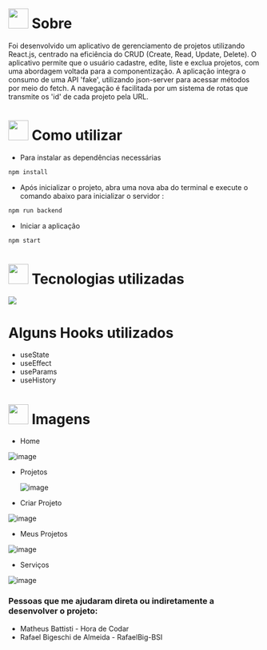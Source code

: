 # <img height="40" src="https://user-images.githubusercontent.com/84249945/219458363-0df46081-95bd-4878-a828-541457541cbd.png"/> Sobre


Foi desenvolvido um aplicativo de gerenciamento de projetos utilizando React.js, centrado na eficiência do CRUD (Create, Read, Update, Delete). O aplicativo permite que o usuário cadastre, edite, liste e exclua projetos, com uma abordagem voltada para a componentização. A aplicação integra o consumo de uma API 'fake', utilizando json-server para acessar métodos por meio do fetch. A navegação é facilitada por um sistema de rotas que transmite os 'id' de cada projeto pela URL.

# <img height="40" src="https://user-images.githubusercontent.com/84249945/219471082-bba3510e-ee6d-4a6e-bf78-d7afc692043e.png"/> Como utilizar
* Para instalar as dependências necessárias
```bash
npm install
```
*  Após inicializar o projeto, abra uma nova aba do terminal e execute o comando abaixo para inicializar o servidor :
```bash
npm run backend
```

* Iniciar a aplicação
```bash
npm start
```
# <img height="40" src="https://user-images.githubusercontent.com/84249945/219471565-77dd520e-41ee-41f8-8fb9-0e259535a867.png"/> Tecnologias utilizadas
<p>
  <a href="https://skillicons.dev">
    <img src="https://skillicons.dev/icons?i=html,css,js,react,nodejs" />
  </a>
</p>

# Alguns Hooks utilizados
- useState
- useEffect
- useParams
- useHistory


# <img height="40" src="https://user-images.githubusercontent.com/84249945/219472556-367952b0-d430-495e-87b9-3f4611bdab21.png" /> Imagens
* Home

![image](https://github.com/JpBurgarelli/Costs/assets/30197026/ca272e82-382d-4c42-aa0e-1c61553780a2)



* Projetos

  ![image](https://github.com/JpBurgarelli/Costs/assets/30197026/3235dd9f-fd7c-45ee-9a3c-bf4f0af5ad5c)


* Criar Projeto
  
![image](https://github.com/JpBurgarelli/Costs/assets/30197026/abdf56b5-98a6-41df-9023-514a6779e2ff)


* Meus Projetos
  
![image](https://github.com/JpBurgarelli/Costs/assets/30197026/04c816e1-adaa-4b69-8f64-ccf3829f5d27)


* Serviços
  
![image](https://github.com/JpBurgarelli/Costs/assets/30197026/96363fe4-fa6a-4dac-8ae3-334029195f32)


### Pessoas que me ajudaram direta ou indiretamente a desenvolver o projeto:
* Matheus Battisti - Hora de Codar
* Rafael Bigeschi de Almeida - RafaelBig-BSI
